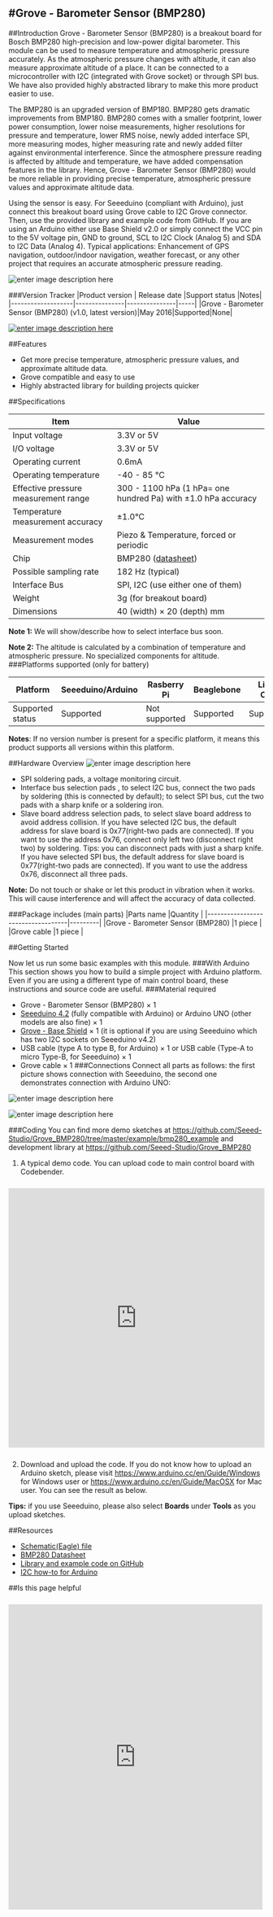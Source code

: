 #Grove - Barometer Sensor (BMP280)
---------

##Introduction
Grove - Barometer Sensor (BMP280) is a breakout board for Bosch BMP280 high-precision and low-power digital barometer. This module can be used to measure temperature and atmospheric pressure accurately. As the atmospheric pressure changes with altitude, it can also measure approximate altitude of a place. It can be connected to a microcontroller with I2C (integrated with Grove socket) or through SPI bus. We have also provided highly abstracted library to make this more product easier to use.

The BMP280 is an upgraded version of BMP180. BMP280 gets dramatic improvements from BMP180. BMP280 comes with a smaller footprint, lower power consumption, lower noise measurements, higher resolutions for pressure and temperature, lower RMS noise, newly added interface SPI, more measuring modes, higher measuring rate and newly added filter against environmental interference. Since the atmosphere pressure reading is affected by altitude and temperature, we have added compensation features in the library. Hence, Grove - Barometer Sensor (BMP280) would be more reliable in providing precise temperature, atmospheric pressure values and approximate altitude data.

Using the sensor is easy. For Seeeduino (compliant with Arduino), just connect this breakout board using Grove cable to I2C Grove connector. Then, use the provided library and example code from GitHub. If you are using an Arduino either use Base Shield v2.0 or simply connect the VCC pin to the 5V voltage pin, GND to ground, SCL to I2C Clock (Analog 5) and SDA to I2C Data (Analog 4).
Typical applications: Enhancement of GPS navigation, outdoor/indoor navigation, weather forecast, or any other project that requires an accurate atmospheric pressure reading.

![enter image description here](http://www.seeedstudio.com/wiki/images/d/da/Grove_-_Barometer_Sensor_%28BMP280%29_700_s.jpg)

###Version Tracker
|Product version	| Release date	|Support status	|Notes|
|-------------------|---------------|---------------|-----|
|Grove - Barometer Sensor (BMP280) (v1.0, latest version)|May 2016|Supported|None|


[![enter image description here](http://www.seeedstudio.com/wiki/images/thumb/d/d0/Get_One_Now_Banner.png/150px-Get_One_Now_Banner.png)](http://www.seeedstudio.com/depot/Grove-Barometer-Sensor-BMP280-p-2652.html)


##Features

- Get more precise temperature, atmospheric pressure values, and approximate altitude data.
- Grove compatible and easy to use
- Highly abstracted library for building projects quicker

##Specifications

|Item|Value|
|---|---|
|Input voltage	|3.3V or 5V|
|I/O voltage	|3.3V or 5V|
|Operating current	|0.6mA|
|Operating temperature	|-40 - 85 ℃|
|Effective pressure measurement range	|300 - 1100 hPa (1 hPa= one hundred Pa) with ±1.0 hPa accuracy|
|Temperature measurement accuracy	|±1.0°C|
|Measurement modes|	Piezo & Temperature, forced or periodic|
|Chip	|BMP280 ([datasheet](http://www.seeedstudio.com/wiki/images/5/59/Grove_-_Barometer_Sensor_%28BMP280%29_BMP280-DS001-12_Datasheet.pdf))|
|Possible sampling rate	|182 Hz (typical)|
|Interface Bus|	SPI, I2C (use either one of them)|
|Weight	|3g (for breakout board)|
|Dimensions	|40 (width) × 20 (depth) mm|

**Note 1:** We will show/describe how to select interface bus soon.
 
**Note 2:** The altitude is calculated by a combination of temperature and atmospheric pressure. No specialized components for altitude.
###Platforms supported (only for battery)

|Platform	     |Seeeduino/Arduino	|Rasberry Pi	|Beaglebone|	LinkIt ONE|
|----------------|------------------|---------------|----------|--------------|
|Supported status|	Supported       |Not supported  |Supported |Supported     |

**Notes**: If no version number is present for a specific platform, it means this product supports all versions within this platform.

##Hardware Overview
![enter image description here](http://www.seeedstudio.com/wiki/images/e/ec/Grove_-_Barometer_Sensor_%28BMP280%29_Components_1200_s.jpg)

- SPI soldering pads, a voltage monitoring circuit.
- Interface bus selection pads , to select I2C bus, connect the     two pads by soldering (this is connected by default); to select SPI bus, cut the two pads with a sharp knife or a soldering iron.
- Slave board address selection pads, to select slave board address to avoid address collision.
If you have selected I2C bus, the default address for slave board is 0x77(right-two pads are connected). If you want to use the address 0x76, connect only left two (disconnect right two) by soldering. Tips: you can disconnect pads with just a sharp knife.
If you have selected SPI bus, the default address for slave board is 0x77(right-two pads are connected). If you want to use the address 0x76, disconnect all three pads.

**Note:** Do not touch or shake or let this product in vibration when it works. This will cause interference and will affect the accuracy of data collected.

###Package includes (main parts)
|Parts name                         |Quantity |
|-----------------------------------|---------|
|Grove - Barometer Sensor (BMP280)	|1 piece  |
|Grove cable	                    |1 piece  |


##Getting Started

Now let us run some basic examples with this module.
###With Arduino
This section shows you how to build a simple project with Arduino platform. Even if you are using a different type of main control board, these instructions and source code are useful.
###Material required
- Grove - Barometer Sensor (BMP280) × 1
- [Seeeduino 4.2](http://www.seeedstudio.com/depot/Seeeduino-V42-p-2517.html) (fully compatible with Arduino) or Arduino UNO (other models are also fine) × 1
- [Grove - Base Shield](http://www.seeedstudio.com/wiki/Grove_-_Base_shield_v2) × 1 (it is optional if you are using Seeeduino which has two I2C sockets on Seeeduino v4.2)
- USB cable (type A to type B, for Arduino) × 1 or USB cable (Type-A to micro Type-B, for Seeeduino) × 1
- Grove cable × 1
###Connections
Connect all parts as follows: the first picture shows connection with Seeeduino, the second one demonstrates connection with Arduino UNO:

![enter image description here](http://www.seeedstudio.com/wiki/images/3/38/Grove_-_Barometer_Sensor_%28BMP280%29_Demo_Seeeduino_1200_s.jpg)

![enter image description here](http://www.seeedstudio.com/wiki/images/thumb/3/34/Grove_-_Barometer_Sensor_%28BMP280%29_Demo_Arduino_UNO.jpg/600px-Grove_-_Barometer_Sensor_%28BMP280%29_Demo_Arduino_UNO.jpg)

###Coding
You can find more demo sketches at https://github.com/Seeed-Studio/Grove_BMP280/tree/master/example/bmp280_example and development library at https://github.com/Seeed-Studio/Grove_BMP280
1. A typical demo code. You can upload code to main control board with Codebender.

<iframe style="height: 510px; width: 100%; margin: 10px 0 10px;" allowTransparency="true" src="https://codebender.cc/embed/sketch:305323" frameborder="0"></iframe>

2. Download and upload the code. If you do not know how to upload an Arduino sketch, please visit https://www.arduino.cc/en/Guide/Windows for Windows user or https://www.arduino.cc/en/Guide/MacOSX for Mac user. You can see the result as below.

**Tips:** if you use Seeeduino, please also select **Boards** under **Tools** as you upload sketches.

##Resources
- [Schematic(Eagle) file](http://www.seeedstudio.com/wiki/images/5/55/Battery_kit-3.7V_520mAh_Schematics.zip)
- [BMP280 Datasheet](http://www.seeedstudio.com/wiki/images/5/59/Grove_-_Barometer_Sensor_%28BMP280%29_BMP280-DS001-12_Datasheet.pdf)
- [Library and example code on GitHub](https://github.com/Seeed-Studio/Grove_BMP280)
- [I2C how-to for Arduino](https://www.arduino.cc/en/Reference/Wire)

##Is this page helpful
<iframe style="height: 600px; width: 500px; margin: 10px 0 10px;" allowTransparency="true" src="https://www.surveymonkey.com/r/P56YN6P" frameborder="0"></iframe>